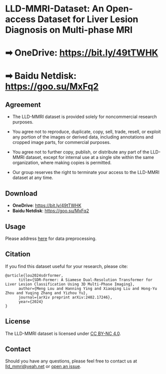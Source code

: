 # LLD-MMRI-Dataset: An Open-access Dataset for Liver Lesion Diagnosis on Multi-phase MRI
# ➡ OneDrive: https://bit.ly/49tTWHK   
# ➡ Baidu Netdisk: https://goo.su/MxFq2

## Agreement

- The LLD-MMRI dataset is provided solely for noncommercial research purposes.

- You agree not to reproduce, duplicate, copy, sell, trade, resell, or exploit any portion of the images or derived data, including annotations and cropped image parts, for commercial purposes.

- You agree not to further copy, publish, or distribute any part of the LLD-MMRI dataset, except for internal use at a single site within the same organization, where making copies is permitted.

- Our group reserves the right to terminate your access to the LLD-MMRI dataset at any time.

## Download

- **OneDrive**: https://bit.ly/49tTWHK
- **Baidu Netdisk**: https://goo.su/MxFq2

## Usage

Please address [here](https://github.com/LMMMEng/LLD-MMRI2023/tree/main/main) for data preprocessing.

## Citation
If you find this dataset useful for your research, please cite:

```
@article{lou2024sdrformer,
      title={SDR-Former: A Siamese Dual-Resolution Transformer for Liver Lesion Classification Using 3D Multi-Phase Imaging}, 
      author={Meng Lou and Hanning Ying and Xiaoqing Liu and Hong-Yu Zhou and Yuqing Zhang and Yizhou Yu},
      journal={arXiv preprint arXiv:2402.17246},
      year={2024}
}
```
## License
The LLD-MMRI dataset is licensed under [CC BY-NC 4.0](https://creativecommons.org/licenses/by-nc/4.0/).

## Contact

Should you have any questions, please feel free to contact us at lld_mmri@yeah.net or [open an issue](https://github.com/LMMMEng/LLD-MMRI-Dataset/issues/new).
